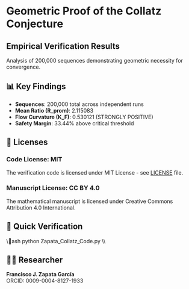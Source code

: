 ﻿# Geometric Proof of the Collatz Conjecture

## Empirical Verification Results  
Analysis of 200,000 sequences demonstrating geometric necessity for convergence.

## 📊 Key Findings
- **Sequences**: 200,000 total across independent runs
- **Mean Ratio (R_prom)**: 2.115083 
- **Flow Curvature (K_F)**: 0.530121 (STRONGLY POSITIVE)
- **Safety Margin**: 33.44% above critical threshold

## 📜 Licenses

### Code License: MIT
The verification code is licensed under MIT License - see [LICENSE](LICENSE) file.

### Manuscript License: CC BY 4.0  
The mathematical manuscript is licensed under Creative Commons Attribution 4.0 International.

## 🚀 Quick Verification
\\\ash
python Zapata_Collatz_Code.py
\\\

## 👨‍🔬 Researcher
**Francisco J. Zapata García**  
ORCID: 0009-0004-8127-1933
